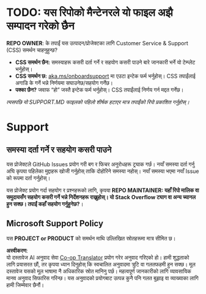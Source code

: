 <!--
CO_OP_TRANSLATOR_METADATA:
{
  "original_hash": "62fe65c1d8e3796c01aa1e3c89666cba",
  "translation_date": "2025-06-12T11:16:44+00:00",
  "source_file": "SUPPORT.md",
  "language_code": "ne"
}
-->
# TODO: यस रिपोको मैन्टेनरले यो फाइल अझै सम्पादन गरेको छैन

**REPO OWNER**: के तपाईं यस उत्पादन/प्रोजेक्टका लागि Customer Service & Support (CSS) समर्थन चाहनुहुन्छ?

- **CSS समर्थन छैन:** समस्याहरू कसरी दर्ता गर्ने र सहयोग कसरी पाउने बारे जानकारी भर्ने यो टेम्प्लेट भर्नुहोस्।
- **CSS समर्थन छ:** [aka.ms/onboardsupport](https://aka.ms/onboardsupport) मा एउटा इन्टेक फर्म भर्नुहोस्। CSS तपाईंलाई अगाडि के गर्ने भन्ने निर्णयमा सघाउनेछ/सहयोग गर्नेछ।
- **पक्का छैन?** जवाफ “हो” जस्तै इन्टेक फर्म भर्नुहोस्। CSS तपाईंलाई निर्णय गर्न मद्दत गर्नेछ।

*त्यसपछि यो SUPPORT.MD फाइलको पहिलो शीर्षक हटाएर मात्र तपाईंको रिपो प्रकाशित गर्नुहोस्।*

# Support

## समस्या दर्ता गर्ने र सहयोग कसरी पाउने  

यस प्रोजेक्टले GitHub Issues प्रयोग गरी बग र फिचर अनुरोधहरू ट्र्याक गर्छ। नयाँ समस्या दर्ता गर्नु अघि कृपया पहिलेका मुद्दाहरू खोजी गर्नुहोस् ताकि दोहोरिने समस्या नहोस्। नयाँ समस्या भएमा नयाँ Issue को रूपमा दर्ता गर्नुहोस्।

यस प्रोजेक्ट प्रयोग गर्दा सहयोग र प्रश्नहरूको लागि, कृपया **REPO MAINTAINER: यहाँ रिपो मालिक वा समुदायसँग सहयोग कसरी गर्ने भन्ने निर्देशनहरू राख्नुहोस्। यो Stack Overflow ट्याग वा अन्य च्यानल हुन सक्छ। तपाईं कहाँ सहयोग गर्नुहुनेछ?**।

## Microsoft Support Policy  

यस **PROJECT or PRODUCT** को समर्थन माथि उल्लिखित स्रोतहरूमा मात्र सीमित छ।

**अस्वीकरण**:  
यो दस्तावेज AI अनुवाद सेवा [Co-op Translator](https://github.com/Azure/co-op-translator) प्रयोग गरेर अनुवाद गरिएको हो। हामी शुद्धताको लागि प्रयासरत छौं, तर कृपया ध्यान दिनुहोस् कि स्वचालित अनुवादमा त्रुटि वा गलतफहमी हुन सक्छ। मूल दस्तावेज यसको मूल भाषामा नै अधिकारिक स्रोत मानिनु पर्छ। महत्वपूर्ण जानकारीको लागि व्यावसायिक मानव अनुवाद सिफारिस गरिन्छ। यस अनुवादको प्रयोगबाट उत्पन्न कुनै पनि गलत बुझाइ वा व्याख्याका लागि हामी जिम्मेवार छैनौं।
